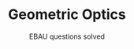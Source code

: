 ---
title: Geometric Optics
subtitle: EBAU questions solved
summary: EBAU questions solved.
tags:
- EBAU
- geometric-optics
categories:
- Physics

# Optional external URL for project (replaces project detail page).
external_link: "https://drive.google.com/file/d/0B6t6-aLmKtoLMDI5LUR3UFBFaG8/view"

image:
  caption: Photo by [**j.mt_photography**](https://www.pexels.com/es-es/@j-mt_photography-628996) on [Pexels](https://www.pexels.com/es-es/)
  focal_point: Smart
---